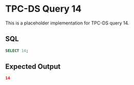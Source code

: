 # TPC-DS Query 14

This is a placeholder implementation for TPC-DS query 14.

## SQL
```sql
SELECT 14;
```

## Expected Output
```json
14
```
